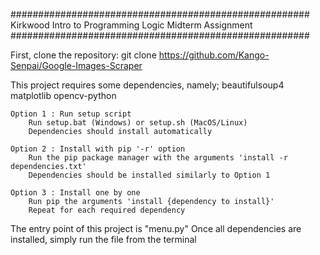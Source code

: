 ######################################################
Kirkwood Intro to Programming Logic Midterm Assignment
######################################################

First, clone the repository:
    git clone https://github.com/Kango-Senpai/Google-Images-Scraper

This project requires some dependencies, namely;
    beautifulsoup4
    matplotlib
    opencv-python

    Option 1 : Run setup script
        Run setup.bat (Windows) or setup.sh (MacOS/Linux)
        Dependencies should install automatically

    Option 2 : Install with pip '-r' option
        Run the pip package manager with the arguments 'install -r dependencies.txt'
        Dependencies should be installed similarly to Option 1

    Option 3 : Install one by one
        Run pip the arguments 'install {dependency to install}'
        Repeat for each required dependency

The entry point of this project is "menu.py"
Once all dependencies are installed, simply run the file from the terminal